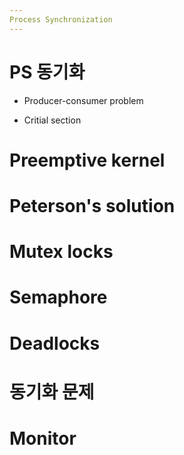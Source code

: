 ```yaml
---
Process Synchronization
---
```


# PS 동기화
  - Producer-consumer problem
  
  - Critial section


# Preemptive kernel

# Peterson's solution

# Mutex locks

# Semaphore

# Deadlocks

# 동기화 문제

# Monitor
